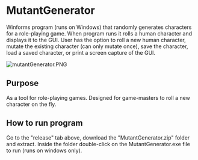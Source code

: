 # MutantGenerator

Winforms program (runs on Windows) that randomly generates characters for a role-playing game. When program runs it rolls a human character and displays it to the GUI. User has the option to roll a new human character, mutate the existing character (can only mutate once), save the character, load a saved character, or print a screen capture of the GUI.

![mutantGenerator.PNG](https://gamblepants.github.io/img/diceRoller.PNG)

## Purpose

As a tool for role-playing games. Designed for game-masters to roll a new character on the fly.

## How to run program

Go to the "release" tab above, download the "MutantGenerator.zip" folder and extract. Inside the folder double-click on the MutantGenerator.exe file to run (runs on windows only).
